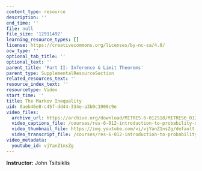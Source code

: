 ```yaml
---
content_type: resource
description: ''
end_time: ''
file: null
file_size: '12911492'
learning_resource_types: []
license: https://creativecommons.org/licenses/by-nc-sa/4.0/
ocw_type: ''
optional_tab_title: ''
optional_text: ''
parent_title: 'Part II: Inference & Limit Theorems'
parent_type: SupplementalResourceSection
related_resources_text: ''
resource_index_text: ''
resourcetype: Video
start_time: ''
title: The Markov Inequality
uid: 0aeb46e8-c45f-dd44-334e-a3b0c1900c9e
video_files:
  archive_url: https://archive.org/download/MITRES.6-012S18/MITRES6_012S18_L18-02_300k.mp4
  video_captions_file: /courses/res-6-012-introduction-to-probability-spring-2018/32b6818d1e1c5b50a48e337b1a322007_vjYanZ1nsZg.vtt
  video_thumbnail_file: https://img.youtube.com/vi/vjYanZ1nsZg/default.jpg
  video_transcript_file: /courses/res-6-012-introduction-to-probability-spring-2018/691b6fad3e830568ff6dfa09767f104f_vjYanZ1nsZg.pdf
video_metadata:
  youtube_id: vjYanZ1nsZg
---
```


**Instructor:** John Tsitsiklis

